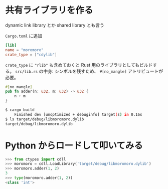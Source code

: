 # 共有ライブラリを作る

dynamic link library とか shared library とも言う

`Cargo.toml` に追加

```toml
[lib]
name = "moromoro"
crate_type = ["cdylib"]
```

`crate_type` に `"rlib"` も含めておくと Rust 用のライブラリとしてもビルドする。
`src/lib.rs` の中身: シンボルを残すため、 `#[no_mangle]` アトリビュートが必要。

```rust
#[no_mangle]
pub fn adder(n: u32, m: u32) -> u32 {
    n + m
}
```

```sh
$ cargo build
    Finished dev [unoptimized + debuginfo] target(s) in 0.16s
$ ls target/debug/libmoromoro.dylib
target/debug/libmoromoro.dylib
```

# Python からロードして叩いてみる

```python
>>> from ctypes import cdll
>>> moromoro = cdll.LoadLibrary('target/debug/libmoromoro.dylib')
>>> moromoro.adder(1, 2)
3
>>> type(moromoro.adder(1, 2))
<class 'int'>
```
